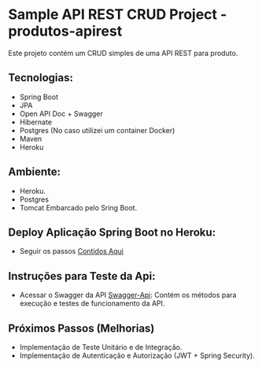 # Sample API REST CRUD Project - produtos-apirest

Este projeto contém um CRUD simples de uma API REST para produto.

## Tecnologias:
- Spring Boot
- JPA 
- Open API Doc + Swagger
- Hibernate
- Postgres (No caso utilizei um container Docker)
- Maven
- Heroku

## Ambiente:
- Heroku.
- Postgres
- Tomcat Embarcado pelo Sring Boot.

## Deploy Aplicação Spring Boot no Heroku:
- Seguir os passos [Contidos Aqui](https://devcenter.heroku.com/articles/deploying-spring-boot-apps-to-heroku) 

## Instruções para Teste da Api:
- Acessar o Swagger da API  [Swagger-Api](https://product-api-rest-app.herokuapp.com/enterprise/swagger-ui.html): Contém os métodos para execução e testes de funcionamento da API.

## Próximos Passos (Melhorias)
- Implementação de Teste Unitário e de Integração.
- Implementação de Autenticação e Autorização (JWT + Spring Security).
